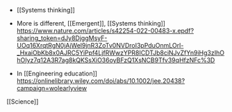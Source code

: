   - [[Systems thinking]]

  - More is different, [[Emergent]],  [[Systems thinking]]
    https://www.nature.com/articles/s42254-022-00483-x.epdf?sharing_token=dJy8DjggMsyF-UOq16XrqtRgN0jAjWel9jnR3ZoTv0NVDroI3pPduOnmLOrl-_HxaiObKb8x0AJRC5YiPpf4LjfRWwzYPR8ICDTJb8ciNJvZfYn9iHg3zIhOhOIyz7q12A3R7ag8kQKSsXiO36oyBFzQ1XsNCB9Tfv39qHfzNFc%3D

  - In [[Engineering education]]
    https://onlinelibrary.wiley.com/doi/abs/10.1002/jee.20438?campaign=wolearlyview

[[Science]]